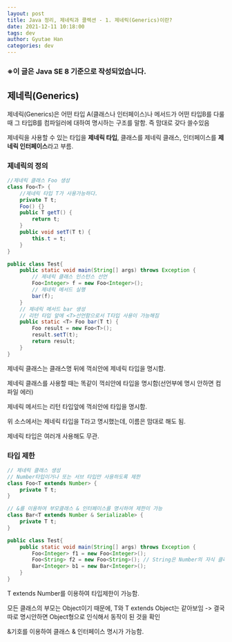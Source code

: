 ```yaml
---
layout: post
title: Java 정리, 제네릭과 콜렉션 - 1. 제네릭(Generics)이란?
date: 2021-12-11 10:18:00
tags: dev
author: Gyutae Han
categories: dev
---
```


### ※이 글은 Java SE 8 기준으로 작성되었습니다.

## 제네릭(Generics)

제네릭(Generics)은 어떤 타입 A(클래스나 인터페이스)나 메서드가 어떤 타입B를 다룰때 그 타입B를 컴파일러에 대하여 명시하는 구조를 말함. 즉 맘대로 갖다 쓸수있음

제네릭을 사용할 수 있는 타입을 **제네릭 타입**, 클래스를 제네릭 클래스, 인터페이스를 **제네릭 인터페이스**라고 부름.



### 제네릭의 정의

```java
//제네릭 클래스 Foo 생성
class Foo<T> {
    //제네릭 타입 T가 사용가능하다.
    private T t;
    Foo() {}
    public T getT() {
        return t;
    }
    public void setT(T t) {
        this.t = t;
    }
}

public class Test{
    public static void main(String[] args) throws Exception {
        // 제네릭 클래스 인스턴스 선언
        Foo<Integer> f = new Foo<Integer>();
        // 제네릭 메서드 실행
        bar(f);
    }
    // 제네릭 메서드 bar 생성
    // 리턴 타입 앞에 <T>선언함으로서 T타입 사용이 가능해짐
    public static <T> Foo bar(T t) {
        Foo result = new Foo<T>();
        result.setT(t);
        return result;
    }
}
```

제네릭 클래스는 클래스명 뒤에 꺽쇠안에 제네릭 타입을 명시함.

제네릭 클래스를 사용할 때는 똑같이 꺽쇠안에 타입을 명시함(선언부에 명시 안하면 컴파일 에러)

제네릭 메서드는 리턴 타입앞에 꺽쇠안에 타입을 명시함.

위 소스에서는 제네릭 타입을 T라고 명시했는데, 이름은 맘대로 해도 됨.

제네릭 타입은 여러개 사용해도 무관.



### 타입 제한

```java
// 제네릭 클래스 생성
// Number타입이거나 또는 서브 타입만 사용하도록 제한
class Foo<T extends Number> {
    private T t;
}

// &를 이용하여 부모클래스 & 인터페이스를 명시하여 제한이 가능
class Bar<T extends Number & Serializable> {
    private T t;
}

public class Test{
    public static void main(String[] args) throws Exception {
        Foo<Integer> f1 = new Foo<Integer>();
        Foo<String> f2 = new Foo<String>(); // String은 Number의 자식 클래스가 아니므로 컴파일 에러 발생
        Bar<Integer> b1 = new Bar<Integer>();
    }
}
```

T extends Number를 이용하여 타입제한이 가능함.

모든 클래스의 부모는 Object이기 때문에, T와 T extends Object는 같아보임 -> 결국 따로 명시안하면 Object형으로 인식해서 동작이 된 것을 확인

&기호를 이용하여 클래스 & 인터페이스 명시가 가능함.